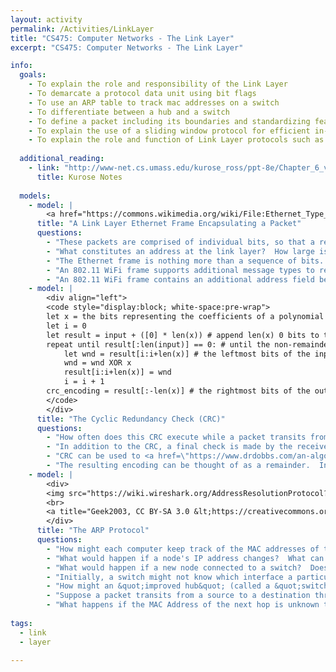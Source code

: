 ```yaml
---
layout: activity
permalink: /Activities/LinkLayer
title: "CS475: Computer Networks - The Link Layer"
excerpt: "CS475: Computer Networks - The Link Layer"

info:
  goals: 
    - To explain the role and responsibility of the Link Layer
    - To demarcate a protocol data unit using bit flags
    - To use an ARP table to track mac addresses on a switch
    - To differentiate between a hub and a switch
    - To define a packet including its boundaries and standardizing features
    - To explain the use of a sliding window protocol for efficient in-order transmission
    - To explain the role and function of Link Layer protocols such as ARP and the Ethernet and WiFi frame
        
  additional_reading:
    - link: "http://www-net.cs.umass.edu/kurose_ross/ppt-8e/Chapter_6_v8.0.pptx"  
      title: Kurose Notes
       
  models:
    - model: |
        <a href="https://commons.wikimedia.org/wiki/File:Ethernet_Type_II_Frame_format.svg#/media/File:Ethernet_Type_II_Frame_format.svg"><img src="https://upload.wikimedia.org/wikipedia/commons/thumb/1/13/Ethernet_Type_II_Frame_format.svg/1200px-Ethernet_Type_II_Frame_format.svg.png" alt="Ethernet Type II Frame format.svg"></a><br>Public Domain, <a href="https://commons.wikimedia.org/w/index.php?curid=1546835">Link</a>
      title: "A Link Layer Ethernet Frame Encapsulating a Packet"
      questions: 
        - "These packets are comprised of individual bits, so that a receiver observes a stream of ones and zeros.  How can we be sure we're reading from the start of a message, and that we didn't start listening in the middle?"
        - "What constitutes an address at the link layer?  How large is this address, and how does it differ from an IP address?"
        - "The Ethernet frame is nothing more than a sequence of bits.  How might we indicate <a href=\"https://en.wikipedia.org/wiki/Ethernet_frame#Structure\">when a packet begins and ends</a> so that receivers know how to parse the data?"
        - "An 802.11 WiFi frame supports additional message types to request permission and acknowledge permission to and from an access point to communicate.  Why does this differ from an 802.3 Ethernet frame?"
        - "An 802.11 WiFi frame contains an additional address field beyond the sender and receiver links.  What address might this represent?"
    - model: |
        <div align="left">
        <code style="display:block; white-space:pre-wrap">
        let x = the bits representing the coefficients of a polynomial with coefficients 1 or 0
        let i = 0
        let result = input + ([0] * len(x)) # append len(x) 0 bits to the end of input
        repeat until result[:len(input)] == 0: # until the non-remainder bits are 0
            let wnd = result[i:i+len(x)] # the leftmost bits of the input
            wnd = wnd XOR x
            result[i:i+len(x)] = wnd
            i = i + 1
        crc_encoding = result[:-len(x)] # the rightmost bits of the output
        </code>
        </div>
      title: "The Cyclic Redundancy Check (CRC)"
      questions: 
        - "How often does this CRC execute while a packet transits from a source to a destination across multiple hops?"
        - "In addition to the CRC, a final check is made by the receiver at a higher layer of the network stack.  Why might this extra check occur?"
        - "CRC can be used to <a href=\"https://www.drdobbs.com/an-algorithm-for-error-correcting-cyclic/184401662\">correct</a> single bit errors.  What types of bit errors can the CRC detect, even if it cannot correct them?"
        - "The resulting encoding can be thought of as a remainder.  In your own words, what is the relationship between the remainder, the input, and the polynomial coefficient bits?"
    - model: |
        <div>
        <img src="https://wiki.wireshark.org/AddressResolutionProtocol?action=AttachFile&do=get&target=arp.png" alt="Wireshark ARP Trace">
        <br>
        <a title="Geek2003, CC BY-SA 3.0 &lt;https://creativecommons.org/licenses/by-sa/3.0&gt;, via Wikimedia Commons" href="https://commons.wikimedia.org/wiki/File:2550T-PWR-Front.jpg"><img width="512" alt="2550T-PWR-Front" src="https://upload.wikimedia.org/wikipedia/commons/thumb/b/b9/2550T-PWR-Front.jpg/512px-2550T-PWR-Front.jpg"></a>
        </div>
      title: "The ARP Protocol"
      questions: 
        - "How might each computer keep track of the MAC addresses of the nodes around it?"
        - "What would happen if a node's IP address changes?  What can we do about this?"
        - "What would happen if a new node connected to a switch?  Does the switch have to be set up to communicate with it?  Why or why not?"
        - "Initially, a switch might not know which interface a particular node is connected to.  Switches are unable to send ARP packets on their own: what should the switch do if it receives a packet destined for a node whose MAC address is currently unknown to it?"
        - "How might an &quot;improved hub&quot; (called a &quot;switch&quot;) use this information to reduce collisions within its collision domain?  Beyond the information provided by an ARP packet, what information does the switch need to store?" 
        - "Suppose a packet transits from a source to a destination through several intermediate nodes.  How might the Link Layer frame be updated at each step?"
        - "What happens if the MAC Address of the next hop is unknown to a particular node, and it does not learn it after sending an ARP request?"
        
tags:
  - link
  - layer
 
---
```


